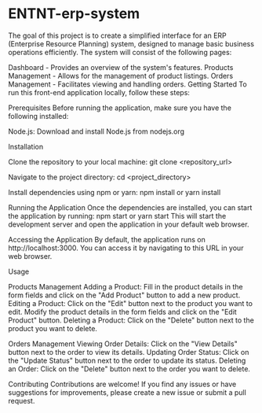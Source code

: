 # ENTNT-erp-system

The goal of this project is to create a simplified interface for an ERP (Enterprise Resource Planning) system, designed to manage basic business operations efficiently. The system will consist of the following pages:

Dashboard - Provides an overview of the system's features.
Products Management - Allows for the management of product listings.
Orders Management - Facilitates viewing and handling orders.
Getting Started To run this front-end application locally, follow these steps:

Prerequisites Before running the application, make sure you have the following installed:

Node.js: Download and install Node.js from nodejs.org

Installation

Clone the repository to your local machine: git clone <repository_url>

Navigate to the project directory: cd <project_directory>

Install dependencies using npm or yarn: npm install or yarn install

Running the Application Once the dependencies are installed, you can start the application by running: npm start or yarn start This will start the development server and open the application in your default web browser.

Accessing the Application By default, the application runs on http://localhost:3000. You can access it by navigating to this URL in your web browser.

Usage

Products Management Adding a Product: Fill in the product details in the form fields and click on the "Add Product" button to add a new product. Editing a Product: Click on the "Edit" button next to the product you want to edit. Modify the product details in the form fields and click on the "Edit Product" button. Deleting a Product: Click on the "Delete" button next to the product you want to delete.

Orders Management Viewing Order Details: Click on the "View Details" button next to the order to view its details. Updating Order Status: Click on the "Update Status" button next to the order to update its status. Deleting an Order: Click on the "Delete" button next to the order you want to delete.

Contributing Contributions are welcome! If you find any issues or have suggestions for improvements, please create a new issue or submit a pull request.
